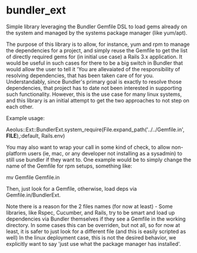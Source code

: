 bundler_ext
===========

Simple library leveraging the Bundler Gemfile DSL to load gems already
on the system and managed by the systems package manager
(like yum/apt).

The purpose of this library is to allow, for instance, yum and rpm to
manage the dependencies for a project, and simply reuse the Gemfile
to get the list of directly required gems for (in initial use case) a
Rails 3.x application. It would be useful in such cases for there to
be a big switch in Bundler that would allow the user to tell it 'You
are allevaiated of the responsibility of resolving dependencies, that
has been taken care of for you. Understandably, since Bundler's
primary goal is exactly to resolve those dependencies, that project
has to date not been interested in supporting such functionality.
However, this is the use case for many linux systems, and this library
is an initial attempt to get the two approaches to not step on each
other.

Example usage:

  Aeolus::Ext::BundlerExt.system_require(File.expand_path('../../Gemfile.in', __FILE__),:default, Rails.env)

You may also want to wrap your call in some kind of check, to allow
non-platform users (ie, mac, or any developer not installing as a
sysadmin) to still use bundler if they want to.  One example would be
to simply change the name of the Gemfile for rpm setups, something
like:

  mv Gemfile Gemfile.in

Then, just look for a Gemfile, otherwise, load deps via
Gemfile.in/BundlerExt.

Note there is a reason for the 2 files names (for now at least) -
Some libraries, like Rspec, Cucumber, and Rails, try to be smart and
load up dependencies via Bundler themselves if they see a Gemfile in
the working directory.  In some cases this can be overriden, but not
all, so for now at least, it is safer to just look for a different
file (and this is easily scripted as well) In the linux deployment
case, this is not the desired behavior, we explicitly want to say
'just use what the package manager has installed'.

